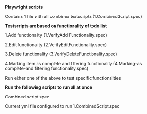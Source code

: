 **Playwright scripts** 

Contains 1 file with all combines testscripts (1.CombinedScript.spec)

**Testscripts are based on functionality of todo list**

1.Add functionality (1.VerifyAdd Functionality.spec)

2.Edit functionality (2.VerifyEditFunctionality.spec)

3.Delete functionality (3.VerifyDeleteFunctionality.spec)

4.Marking item as complete and filtering functionality (4.Marking-as complete-and filtering functionality.spec)

Run either one of the above to test specific functionalities 

**Run the following scripts to run all at once**

Combined script.spec

Current yml file configured to run 1.CombinedScript.spec



